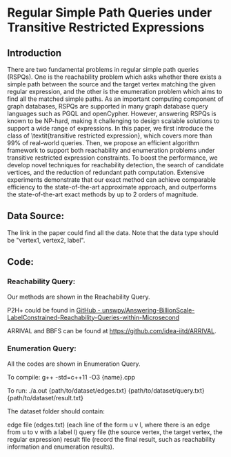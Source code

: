 # Regular Simple Path Queries under Transitive Restricted Expressions

## Introduction
There are two fundamental problems in regular simple path queries (RSPQs). One is the reachability problem which asks whether there exists a simple path between the source and the target vertex matching the given regular expression, and the other is the enumeration problem which aims to find all the matched simple paths. As an important computing component of graph databases, RSPQs are supported in many graph database query languages such as PGQL and openCypher. However, answering RSPQs is known to be NP-hard, making it challenging to design scalable solutions to support a wide range of expressions. In this paper, we first introduce the class of \textit{transitive restricted expression}, which covers more than 99\% of real-world queries. Then, we propose an efficient algorithm framework to support both reachability and enumeration problems under transitive restricted expression constraints. To boost the performance, we develop novel techniques for reachability detection, the search of candidate vertices, and the reduction of redundant path computation. Extensive experiments demonstrate that our exact method can achieve comparable efficiency to the state-of-the-art approximate approach, and outperforms the state-of-the-art exact methods by up to 2 orders of magnitude.

## Data Source:

The link in the paper could find all the data. Note that the data type should be "vertex1, vertex2, label".

## Code:

### Reachability Query:

Our methods are shown in the Reachability Query. 

P2H+ could be found in [GitHub - unswpy/Answering-BillionScale-LabelConstrained-Reachability-Queries-within-Microsecond](https://github.com/unswpy/Answering-BillionScale-LabelConstrained-Reachability-Queries-within-Microsecond)

ARRIVAL and BBFS can be found at https://github.com/idea-iitd/ARRIVAL.

### Enumeration Query:

All the codes are shown in Enumeration Query.

To compile: g++ -std=c++11 -O3 {name}.cpp

To run: ./a.out {path/to/dataset/edges.txt} {path/to/dataset/query.txt} {path/to/dataset/result.txt} 

The dataset folder should contain:

edge file (edges.txt) (each line of the form u v l, where there is an edge from u to v with a label l)
query file (the source vertex, the target vertex, the regular expression) 
result file (record the final result, such as reachability information and enumeration results).

